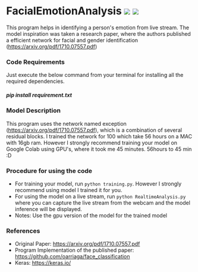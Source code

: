 # FacialEmotionAnalysis ![](https://img.shields.io/github/license/sourcerer-io/hall-of-fame.svg?colorB=ff0000) ![](https://img.shields.io/badge/Harsha-Karpurapu-brightgreen.svg?colorB=ff0000)

This program helps in identifying a person's emotion from live stream. The model inspiration was taken a research paper, where the authors published a efficient network for facial and gender identification (https://arxiv.org/pdf/1710.07557.pdf)

### Code Requirements
Just execute the below command from your terminal for installing all the required dependencies. 
##### pip install requirement.txt

### Model Description

This program uses the network named exception (https://arxiv.org/pdf/1710.07557.pdf), which is a combination of several residual blocks. I trained the network for 100 which take 56 hours on a MAC with 16gb ram. However I strongly recommend training your model on Google Colab using GPU's, where it took me 45 minutes. 56hours to 45 min :D

### Procedure for using the code
- For training your model, run `python training.py`. However I strongly recommend using model I trained it for you. 
- For using the model on a live stream, run `python RealtimeAnalysis.py` where you can capture the live stream from the webcam and the model inference will be displayed. 
- Notes: Use the gpu version of the model for the trained model

### References
- Original Paper: https://arxiv.org/pdf/1710.07557.pdf
- Program Implementation of the published paper: https://github.com/oarriaga/face_classification
- Keras: https://keras.io/
